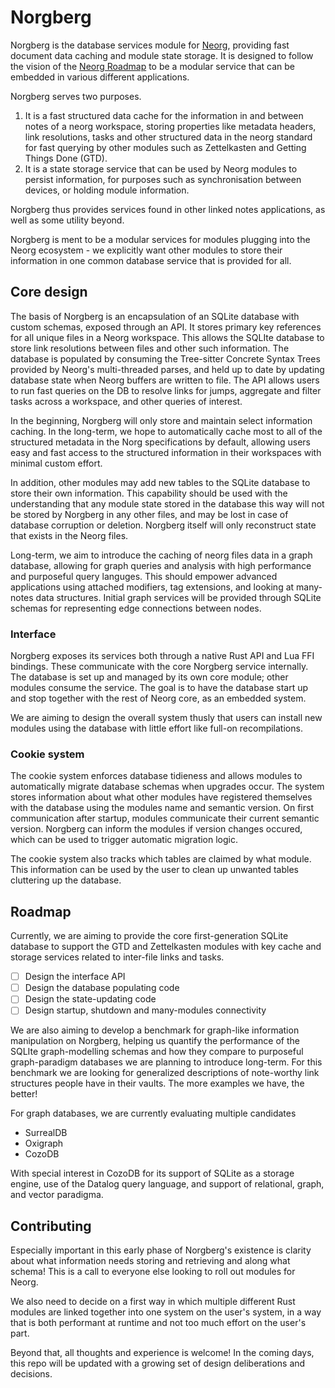 # Norgberg

Norgberg is the database services module for [Neorg](https://github.com/nvim-neorg/neorg), providing fast document data caching and module state storage. It is designed to follow the vision of the [Neorg Roadmap](https://github.com/nvim-neorg/neorg/blob/main/ROADMAP.md#external-tooling) to be a modular service that can be embedded in various different applications.

Norgberg serves two purposes.

1. It is a fast structured data cache for the information in and between notes of a neorg workspace, storing properties like metadata headers, link resolutions, tasks and other structured data in the neorg standard for fast querying by other modules such as Zettelkasten and Getting Things Done (GTD).
2. It is a state storage service that can be used by Neorg modules to persist information, for purposes such as synchronisation between devices, or holding module information.

Norgberg thus provides services found in other linked notes applications, as well as some utility beyond.

Norgberg is ment to be a modular services for modules plugging into the Neorg ecosystem - we explicitly want other modules to store their information in one common database service that is provided for all.

## Core design

The basis of Norgberg is an encapsulation of an SQLite database with custom schemas, exposed through an API. It stores primary key references for all unique files in a Neorg workspace. This allows the SQLIte database to store link resolutions between files and other such information. The database is populated by consuming the Tree-sitter Concrete Syntax Trees provided by Neorg's multi-threaded parses, and held up to date by updating database state when Neorg buffers are written to file. The API allows users to run fast queries on the DB to resolve links for jumps, aggregate and filter tasks across a workspace, and other queries of interest.

In the beginning, Norgberg will only store and maintain select information caching. In the long-term, we hope to automatically cache most to all of the structured metadata in the Norg specifications by default, allowing users easy and fast access to the structured information in their workspaces with minimal custom effort.

In addition, other modules may add new tables to the SQLite database to store their own information. This capability should be used with the understanding that any module state stored in the database this way will not be stored by Norgberg in any other files, and may be lost in case of database corruption or deletion. Norgberg itself will only reconstruct state that exists in the Neorg files.

Long-term, we aim to introduce the caching of neorg files data in a graph database, allowing for graph queries and analysis with high performance and purposeful query languges. This should empower advanced applications using attached modifiers, tag extensions, and looking at many-notes data structures. Initial graph services will be provided through SQLite schemas for representing edge connections between nodes.

### Interface

Norgberg exposes its services both through a native Rust API and Lua FFI bindings. These communicate with the core Norgberg service internally. The database is set up and managed by its own core module; other modules consume the service. The goal is to have the database start up and stop together with the rest of Neorg core, as an embedded system.

We are aiming to design the overall system thusly that users can install new modules using the database with little effort like full-on recompilations.

### Cookie system

The cookie system enforces database tidieness and allows modules to automatically migrate database schemas when upgrades occur. The system stores information about what other modules have registered themselves with the database using the modules name and semantic version. On first communication after startup, modules communicate their current semantic version. Norgberg can inform the modules if version changes occured, which can be used to trigger automatic migration logic.

The cookie system also tracks which tables are claimed by what module. This information can be used by the user to clean up unwanted tables cluttering up the database.

## Roadmap

Currently, we are aiming to provide the core first-generation SQLite database to support the GTD and Zettelkasten modules with key cache and storage services related to inter-file links and tasks.

- [ ] Design the interface API
- [ ] Design the database populating code
- [ ] Design the state-updating code
- [ ] Design startup, shutdown and many-modules connectivity

We are also aiming to develop a benchmark for graph-like information manipulation on Norgberg, helping us quantify the performance of the SQLIte graph-modelling schemas and how they compare to purposeful graph-paradigm databases we are planning to introduce long-term. For this benchmark we are looking for generalized descriptions of note-worthy link structures people have in their vaults. The more examples we have, the better!

For graph databases, we are currently evaluating multiple candidates
- SurrealDB
- Oxigraph
- CozoDB
  
With special interest in CozoDB for its support of SQLite as a storage engine, use of the Datalog query language, and support of relational, graph, and vector paradigma.

## Contributing
Especially important in this early phase of Norgberg's existence is clarity about what information needs storing and retrieving and along what schema! This is a call to everyone else looking to roll out modules for Neorg.

We also need to decide on a first way in which multiple different Rust modules are linked together into one system on the user's system, in a way that is both performant at runtime and not too much effort on the user's part.

Beyond that, all thoughts and experience is welcome! In the coming days, this repo will be updated with a growing set of design deliberations and decisions.
